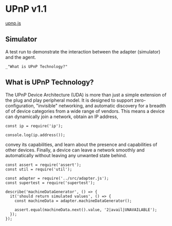 # UPnP v1.1

[upnp.js](#Simulator "save:")

## Simulator 

A test run to demonstrate the interaction between the adapter
(simulator) and the agent.

    _"What is UPnP Technology?"

## What is UPnP Technology?

The UPnP Device Architecture (UDA) is more than just a simple
extension of the plug and play peripheral model. It is designed to
support zero-configuration, "invisible" networking, and automatic
discovery for a breadth of of device categories from a wide range of
vendors. This means a device can dynamically join a network, obtain an
IP address,

    const ip = require('ip');

    console.log(ip.address());

convey its capabilities, and learn about the presence and
capabilities of other devices. Finally, a device can leave a network
smoothly and automatically without leaving any unwanted state behind.

    const assert = require('assert');
    const util = require('util');

    const adapter = require('../src/adapter.js');
    const supertest = require('supertest');

    describe('machineDataGenerator', () => {
      it('should return simulated values', () => {
        const machineData = adapter.machineDataGenerator();

        assert.equal(machineData.next().value, '2|avail|UNAVAILABLE');
      });
    });
